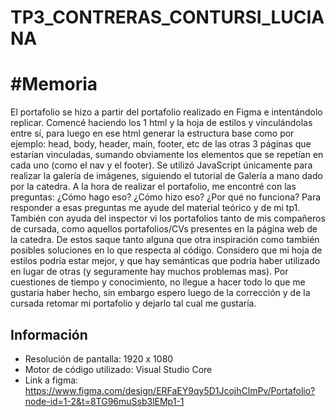 # TP3_CONTRERAS_CONTURSI_LUCIANA

# #Memoria

El portafolio se hizo a partir del portafolio realizado en Figma e intentándolo replicar. Comencé haciendo los 1 html y la hoja de estilos y vinculándolas entre sí, para luego en ese html generar la estructura base como por ejemplo: head, body, header, main, footer, etc de las otras 3 páginas que estarían vinculadas, sumando obviamente los elementos que se repetían en cada uno (como el nav y el footer).
Se utilizó JavaScript únicamente para realizar la galería de imágenes, siguiendo el tutorial de Galería a mano dado por la catedra.
A la hora de realizar el portafolio, me encontré con las preguntas: ¿Cómo hago eso? ¿Cómo hizo eso? ¿Por qué no funciona? Para responder a esas preguntas me ayude del material teórico y de mi tp1. También con ayuda del inspector vi los portafolios tanto de mis compañeros de cursada, como aquellos portafolios/CVs presentes en la página web de la catedra. De estos saque tanto alguna que otra inspiración como también posibles soluciones en lo que respecta al código. 
Considero que mi hoja de estilos podría estar mejor, y que hay semánticas que podría haber utilizado en lugar de otras (y seguramente hay muchos problemas mas). Por cuestiones de tiempo y conocimiento, no llegue a hacer todo lo que me gustaría haber hecho, sin embargo espero luego de la corrección y de la cursada retomar mi portafolio y dejarlo tal cual me gustaría.

## Información

* Resolución de pantalla: 1920 x 1080
* Motor de código  utilizado: Visual Studio Core
* Link a figma: https://www.figma.com/design/ERFaEY9qy5D1JcojhClmPv/Portafolio?node-id=1-2&t=8TG96muSsb3lEMp1-1
